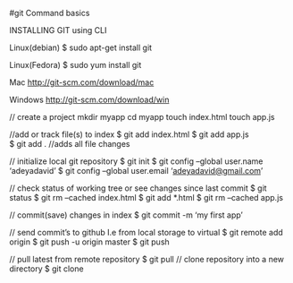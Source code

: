 #git Command basics

INSTALLING GIT using CLI

Linux(debian)
$ sudo apt-get install git

Linux(Fedora)
$ sudo yum install git

Mac
http://git-scm.com/download/mac

Windows
http://git-scm.com/download/win

// create a project
mkdir myapp
cd myapp
touch index.html
touch app.js

//add or track file(s) to index
$ git add index.html 
$ git add app.js  
$ git add .  //adds all file changes

// initialize local git repository
$ git init 
$ git config –global user.name ‘adeyadavid’
$ git config –global user.email ‘adeyadavid@gmail.com’

// check status of working tree or see changes since last commit
$ git status 
$ git rm –cached index.html
$ git add *.html
$ git rm –cached app.js 

// commit(save) changes in index
$ git commit -m ‘my first app’

// send commit’s to github I.e from local storage to virtual
$ git remote add origin <copy paste Http url for repository created here>
$ git push -u origin master
$ git push

// pull latest from remote repository
$ git pull 
// clone repository into a new directory
$ git clone <copy paste git url to be cloned here>
 

